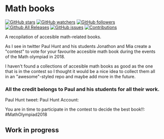 # Math books
[![GitHub stars](https://img.shields.io/github/stars/badges/shields.svg?style=social&label=Stars)](https://github.com/thebooort/math-books)
[![GitHub watchers](https://img.shields.io/github/watchers/badges/shields.svg?style=social&label=Watch)](https://github.com/thebooort/math-books)
[![GitHub followers](https://img.shields.io/github/followers/espadrine.svg?style=social&label=Follow)](https://github.com/thebooort/math-books)
[![Github All Releases](https://img.shields.io/github/downloads/thebooort/math-books/total.svg)](https://github.com/thebooort/math-books)
[![GitHub issues](https://img.shields.io/github/issues/badges/shields.svg)](https://github.com/thebooort/math-books)
[![Contributions](https://img.shields.io/badge/contributions-welcome-brightgreen.svg)](https://github.com/thebooort/math-books)

A recopilation of accesible math-related books.

As I see in twitter Paul Hunt and his students Jonathon and Mia create a "contest" to vote for your favourite accesible math book during the events of the Math olympiad in 2018. 

I haven't found a collections of accesible math books as good as the one that is in the contest so I thought it would be a nice idea to collect them all in an "awesome"-styled repo and maybe add more in the future. 

### All the credit belongs to Paul and his students for all their work.

Paul Hunt tweet:
Paul Hunt Account:

You are in time to participate in the contest to decide the best book!!: #MathOlympiad2018

## Work in progress
